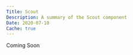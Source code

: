 ```yaml
---
Title: Scout
Description: A summary of the Scout component
Date: 2020-07-10
Cache: true
---
```

Coming Soon
